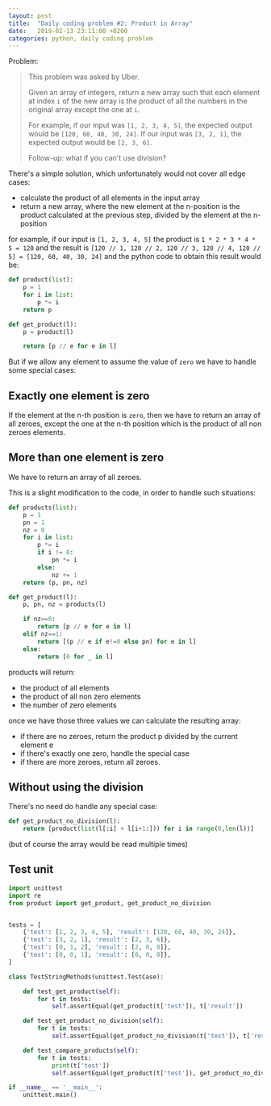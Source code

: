 ```yaml
---
layout: post
title:  "Daily coding problem #2: Product in Array"
date:   2019-02-13 23:11:00 +0200
categories: python, daily coding problem
---
```

Problem:

> This problem was asked by Uber.
>
> Given an array of integers, return a new array such that each element at index `i`
> of the new array is the product of all the numbers in the original array except the one at `i`.
>
> For example, if our input was `[1, 2, 3, 4, 5]`, the expected output would be `[120, 60, 40, 30, 24]`.
> If our input was `[3, 2, 1]`, the expected output would be `[2, 3, 6]`.
>
> Follow-up: what if you can't use division?

There's a simple solution, which unfortunately would not cover all edge cases:

- calculate the product of all elements in the input array
- return a new array, where the new element at the n-position is the product calculated at the previous step, divided by the element at the n-position

for example, if our input is `[1, 2, 3, 4, 5]` the product is `1 * 2 * 3 * 4 * 5 = 120` and the result is `[120 // 1, 120 // 2, 120 // 3, 120 // 4, 120 // 5] = [120, 60, 40, 30, 24]` and the python code to obtain this result would be:

````python
def product(list):
    p = 1
    for i in list:
        p *= i
    return p

def get_product(l):
    p = product(l)

    return [p // e for e in l]    
````

But if we allow any element to assume the value of `zero` we have to handle some special cases:

## Exactly one element is zero

If the element at the n-th position is `zero`, then we have to return an array of all zeroes,
except the one at the n-th position which is the product of all non zeroes elements.

## More than one element is zero

We have to return an array of all zeroes.

This is a slight modification to the code, in order to handle such situations:

````python
def products(list):
    p = 1
    pn = 1
    nz = 0
    for i in list:
        p *= i
        if i != 0:
            pn *= i
        else:
            nz += 1
    return (p, pn, nz)

def get_product(l):
    p, pn, nz = products(l)

    if nz==0:
        return [p // e for e in l]
    elif nz==1:
        return [(p // e if e!=0 else pn) for e in l]
    else:
        return [0 for _ in l]
````

products will return:

- the product of all elements
- the product of all non zero elements
- the number of zero elements

once we have those three values we can calculate the resulting array:

- if there are no zeroes, return the product p divided by the current element e
- if there's exactly one zero, handle the special case
- if there are more zeroes, return all zeroes.

## Without using the division

There's no need do handle any special case:

````python
def get_product_no_division(l):
	return [product(list(l[:i] + l[i+1:])) for i in range(0,len(l))]
````

(but of course the array would be read multiple times)

## Test unit

````python
import unittest
import re
from product import get_product, get_product_no_division


tests = [
	{'test': [1, 2, 3, 4, 5], 'result': [120, 60, 40, 30, 24]},
	{'test': [3, 2, 1], 'result': [2, 3, 6]},
	{'test': [0, 1, 2], 'result': [2, 0, 0]},
	{'test': [0, 0, 1], 'result': [0, 0, 0]},
]

class TestStringMethods(unittest.TestCase):

	def test_get_product(self):
		for t in tests:
			self.assertEqual(get_product(t['test']), t['result'])

	def test_get_product_no_division(self):
		for t in tests:
			self.assertEqual(get_product_no_division(t['test']), t['result'])

	def test_compare_products(self):
		for t in tests:
			print(t['test'])
			self.assertEqual(get_product(t['test']), get_product_no_division(t['test']))

if __name__ == '__main__':
    unittest.main()
````
